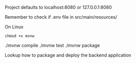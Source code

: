 Project defaults to localhost:8080 or 127.0.0.1:8080

Remember to check if .env file in src/main/resources/


On Linux

```chmod +x mvnw```

./mvnw compile
./mvnw test
./mvnw package

Lookup how to package and deploy the backend application